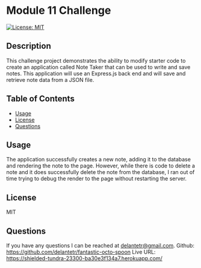   # Module 11 Challenge

  [![License: MIT](https://img.shields.io/badge/License-MIT-yellow.svg)](https://opensource.org/licenses/MIT)

  ## Description
  This challenge project demonstrates the ability to modify starter code to create an application called Note Taker that can be used to write and save notes. This application will use an Express.js back end and will save and retrieve note data from a JSON file.

  ## Table of Contents 
  - [Usage](#usage)
  - [License](#license)
  - [Questions](#questions)

  ## Usage
  The application successfully creates a new note, adding it to the database and rendering the note to the page. However, while there is code to delete a note and it does successfully delete the note from the database, I ran out of time trying to debug the render to the page without restarting the server.

  ## License
  MIT

  ## Questions
  If you have any questions I can be reached at delantetr@gmail.com.
  Github: https://github.com/delantetr/fantastic-octo-spoon
  Live URL: https://shielded-tundra-23300-ba30e3f134a7.herokuapp.com/
